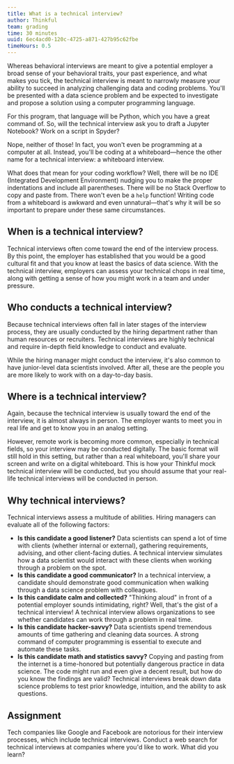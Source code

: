 ```yaml
---
title: What is a technical interview?
author: Thinkful
team: grading
time: 30 minutes
uuid: 6ec4acd0-120c-4725-a871-427b95c62fbe
timeHours: 0.5
---
```


Whereas behavioral interviews are meant to give a potential employer a broad sense of your behavioral traits, your past experience, and what makes you tick, the technical interview is meant to narrowly measure your ability to succeed in analyzing challenging data and coding problems. You'll be presented with a data science problem and be expected to investigate and propose a solution using a computer programming language. 

For this program, that language will be Python, which you have a great command of. So, will the technical interview ask you to draft a Jupyter Notebook? Work on a script in Spyder?

Nope, neither of those! In fact, you won't even be programming at a computer at all. Instead, you'll be coding at a whiteboard—hence the other name for a technical interview: a whiteboard interview. 

What does that mean for your coding workflow? Well, there will be no IDE (Integrated Development Environment) nudging you to make the proper indentations and include all parentheses. There will be no Stack Overflow to copy and paste from. There won't even be a `help` function! Writing code from a whiteboard is awkward and even unnatural—that's why it will be so important to prepare under these same circumstances. 


## When is a technical interview?

Technical interviews often come toward the end of the interview process. By this point, the employer has established that you would be a good cultural fit and that you know at least the basics of data science. With the technical interview, employers can assess your technical chops in real time, along with getting a sense of how you might work in a team and under pressure. 


## Who conducts a technical interview? 

Because technical interviews often fall in later stages of the interview process, they are usually conducted by the hiring department rather than human resources or recruiters. Technical interviews are highly technical and require in-depth field knowledge to conduct and evaluate. 

While the hiring manager might conduct the interview, it's also common to have junior-level data scientists involved. After all, these are the people you are more likely to work with on a day-to-day basis.

## Where is a technical interview?

Again, because the technical interview is usually toward the end of the interview, it is almost always in person. The employer wants to meet you in real life and get to know you in an analog setting. 

However, remote work is becoming more common, especially in technical fields, so your interview may be conducted digitally. The basic format will still hold in this setting, but rather than a real whiteboard, you'll share your screen and write on a digital whiteboard. This is how your Thinkful mock technical interview will be conducted, but you should assume that your real-life technical interviews will be conducted in person. 

## Why technical interviews?

Technical interviews assess a multitude of abilities. Hiring managers can evaluate all of the following factors:

- **Is this candidate a good listener?** Data scientists can spend a lot of time with clients (whether internal or external), gathering requirements, advising, and other client-facing duties. A technical interview simulates how a data scientist would interact with these clients when working through a problem on the spot.
- **Is this candidate a good communicator?** In a technical interview, a candidate should demonstrate good communication when walking through a data science problem with colleagues.
- **Is this candidate calm and collected?** "Thinking aloud" in front of a potential employer sounds intimidating, right? Well, that's the gist of a technical interview! A technical interview allows organizations to see whether candidates can work through a problem in real time.
- **Is this candidate hacker-savvy?** Data scientists spend tremendous amounts of time gathering and cleaning data sources. A strong command of computer programming is essential to execute and automate these tasks. 
- **Is this candidate math and statistics savvy?** Copying and pasting from the internet is a time-honored but potentially dangerous practice in data science. The code might run and even give a decent result, but how do you know the findings are valid? Technical interviews break down data science problems to test prior knowledge, intuition, and the ability to ask questions. 


## Assignment

Tech companies like Google and Facebook are notorious for their interview processes, which include technical interviews. Conduct a web search for technical interviews at companies where you'd like to work.  What did you learn? 
